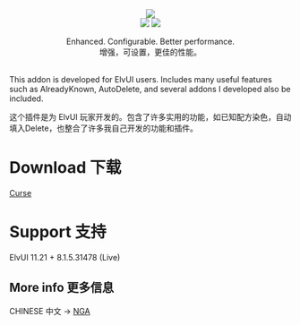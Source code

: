 <div align="center">
    <img src="https://github.com/fang2hou/ElvUI_WindTools/blob/beta/Title.png?raw=true"/><br>
    <img src="https://img.shields.io/badge/ElvUI-11.21-blue.svg?longCache=true&style=flat"/>
    <img src="https://img.shields.io/badge/Version-1.5.0-green.svg?longCache=true&style=flat"/>

Enhanced. Configurable. Better performance.<br>
增强，可设置，更佳的性能。
</div>

<br>
This addon is developed for ElvUI users. Includes many useful features such as AlreadyKnown, AutoDelete, and several addons I developed also be included.

这个插件是为 ElvUI 玩家开发的。包含了许多实用的功能，如已知配方染色，自动填入Delete，也整合了许多我自己开发的功能和插件。<br>


# Download 下载
[Curse](https://www.curseforge.com/wow/addons/elvui_windtools)

# Support 支持
ElvUI 11.21 + 8.1.5.31478 (Live)

## More info 更多信息
CHINESE 中文 → [NGA](http://bbs.ngacn.cc/read.php?tid=12142815)
